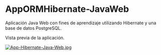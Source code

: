 # AppORMHibernate-JavaWeb
Aplicación Java Web con fines de aprendizaje utilizando Hibernate y una base de datos PostgreSQL.

Vista previa de la aplicación.

[![App-Hibernate-Java-Web.jpg](https://i.postimg.cc/HkBkjWxj/App-Hibernate-Java-Web.jpg)](https://postimg.cc/3k0TcT2H)
